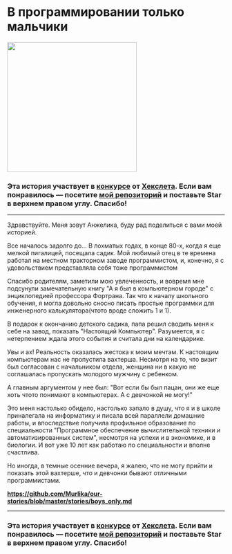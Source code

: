# В программировании только мальчики
<img src='https://pp.userapi.com/c824701/v824701724/2d5ea/Kh6GR9dSb40.jpg' height='300'>


### Эта история участвует в [конкурсе](http://mystory.hexlet.io/) от [Хекслета](https://ru.hexlet.io/). Если вам понравилось — посетите [мой репозиторий](https://github.com/Hexlet/our-stories) и поставьте Star в верхнем правом углу. Спасибо!

---

<p>Здравствуйте. Меня зовут Анжелика, буду рад поделиться с вами моей историей. 
<p>Все началось задолго до... В лохматых годах, в конце 80-х, когда я еще мелкой пигалицей, посещала садик.
Мой любимый отец в те времена работал на местном тракторном заводе программистом, и, конечно, я с удовольствием представляла себя тоже программистом
<p>Спасибо родителям, заметили мою увлеченность, и вовремя мне подсунули замечательную книгу "А я был в компьютерном городе" с энциклопедией профессора Фортрана. Так что к началу школьного обучения, я могла довольно сносно писать простые программки для инженерного калькулятора(чтото вроде сложить 1 и 1).
<p>В подарок к окончанию детского садика, папа решил сводить меня к себе на завод, показать "Настоящий Компьютер". Разумеется, я с нетерпением ждала этого события и считала дни на календарике.
<p>Увы и ах! Реальность оказалась жестока к моим мечтам. К настоящим компьютерам нас не пропустила вахтерша. Несмотря на то, что визит был согласован с начальником отдела, женщина ни в какую не соглашалась пропускать молодого мужчину с ребенком. 
<p>А главным аргументом у нее был: "Вот если бы был пацан, они же еще хоть чтото понимают в компьютерах. А с девчонкой не могу!" 
<p>Это меня настолько обидело, настолько запало в душу, что я и в школе приналегала на информатику и писала всей параллели домашние работы, и впоследствие получила профильное образование по специальности "Программное обеспечение вычислительной техники и автоматизированных систем", несмотря на успехи и в экономике, и в биологии. И вот уже 10 лет как работаю по специальности и вполне счастлива. 
<p>Но иногда, в темные осенние вечера, я жалею, что не могу прийти и показать этой вахтерше, что и девчонки бывают отличными программистами.

**https://github.com/Murlika/our-stories/blob/master/stories/boys_only.md**

---

### Эта история участвует в [конкурсе](http://mystory.hexlet.io/) от [Хекслета](https://ru.hexlet.io/). Если вам понравилось — посетите [мой репозиторий](https://github.com/Hexlet/our-stories) и поставьте Star в верхнем правом углу. Спасибо!
